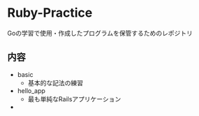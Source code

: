# Ruby-Practice
Goの学習で使用・作成したプログラムを保管するためのレポジトリ

## 内容
- basic
  - 基本的な記法の練習
- hello_app
  - 最も単純なRailsアプリケーション
- 
